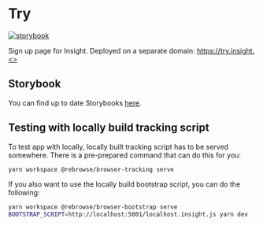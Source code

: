 # Try

[![storybook](https://raw.githubusercontent.com/storybookjs/brand/master/badge/badge-storybook.svg)](https://insights-io.github.io/Insight/try/storybook/master/)

Sign up page for Insight. Deployed on a separate domain: https://try.insight.<>

## Storybook

You can find up to date Storybooks [here](https://insights-io.github.io/Insight/try/storybook/master/).

## Testing with locally build tracking script

To test app with locally, locally built tracking script has to be served somewhere. There is a pre-prepared command that can do this for you:

```sh
yarn workspace @rebrowse/browser-tracking serve
```

If you also want to use the locally build bootstrap script, you can do the following:

```sh
yarn workspace @rebrowse/browser-bootstrap serve
BOOTSTRAP_SCRIPT=http://localhost:5001/localhost.insight.js yarn dev
```
